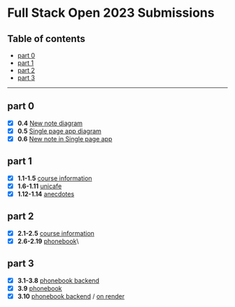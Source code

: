 # Full Stack Open 2023 Submissions <!-- omit from toc -->

## Table of contents <!-- omit from toc -->
- [part 0](#part-0)
- [part 1](#part-1)
- [part 2](#part-2)
- [part 3](#part-3)

---

## part 0
- [x] **0.4** [New note diagram](./part0/new-note-diagram.md)
- [x] **0.5** [Single page app diagram](./part0/spa-diagram.md)
- [x] **0.6** [New note in Single page app](./part0/spa-new-note-diagram.md)

## part 1
- [x] **1.1-1.5** [course information](./part1/courseinfo/)
- [x] **1.6-1.11** [unicafe](./part1/unicafe/)
- [x] **1.12-1.14** [anecdotes](./part1/anecdotes/)

## part 2
- [x] **2.1-2.5** [course information](./part2/courseinfo/)
- [x] **2.6-2.19** [phonebook](./part2/phonebook/)\

## part 3
- [x] **3.1-3.8** [phonebook backend](https://github.com/nooa-p/fso-part3)
- [x] **3.9** [phonebook](./part3/phonebook/)
- [x] **3.10** [phonebook backend](https://github.com/nooa-p/fso-part3) / [on render](https://fso-backend-kiqt.onrender.com/)